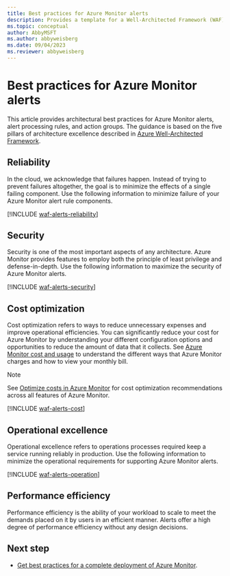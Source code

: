 ```yaml
---
title: Best practices for Azure Monitor alerts
description: Provides a template for a Well-Architected Framework (WAF) article specific to Azure Monitor alerts.
ms.topic: conceptual
author: AbbyMSFT
ms.author: abbyweisberg
ms.date: 09/04/2023
ms.reviewer: abbyweisberg
---
```


# Best practices for Azure Monitor alerts
This article provides architectural best practices for Azure Monitor alerts, alert processing rules, and action groups. The guidance is based on the five pillars of architecture excellence described in [Azure Well-Architected Framework](/azure/architecture/framework/).



## Reliability
In the cloud, we acknowledge that failures happen. Instead of trying to prevent failures altogether, the goal is to minimize the effects of a single failing component. Use the following information to minimize failure of your Azure Monitor alert rule components.

[!INCLUDE [waf-alerts-reliability](includes/waf-alerts-reliability.md)]


## Security
Security is one of the most important aspects of any architecture. Azure Monitor provides features to employ both the principle of least privilege and defense-in-depth. Use the following information to maximize the security of Azure Monitor alerts.

[!INCLUDE [waf-alerts-security](includes/waf-alerts-security.md)]


## Cost optimization
Cost optimization refers to ways to reduce unnecessary expenses and improve operational efficiencies. You can significantly reduce your cost for Azure Monitor by understanding your different configuration options and opportunities to reduce the amount of data that it collects. See [Azure Monitor cost and usage](cost-usage.md) to understand the different ways that Azure Monitor charges and how to view your monthly bill.

> [!NOTE]
> See [Optimize costs in Azure Monitor](best-practices-cost.md) for cost optimization recommendations across all features of Azure Monitor.

[!INCLUDE [waf-alerts-cost](includes/waf-alerts-cost.md)]


## Operational excellence
Operational excellence refers to operations processes required keep a service running reliably in production. Use the following information to minimize the operational requirements for supporting Azure Monitor alerts.

[!INCLUDE [waf-alerts-operation](includes/waf-alerts-operation.md)]


## Performance efficiency
Performance efficiency is the ability of your workload to scale to meet the demands placed on it by users in an efficient manner. 
Alerts offer a high degree of performance efficiency without any design decisions.

## Next step

- [Get best practices for a complete deployment of Azure Monitor](best-practices.md).
